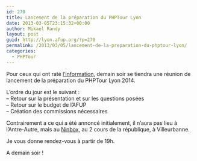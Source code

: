 ```yaml
---
id: 270
title: Lancement de la préparation du PHPTour Lyon
date: 2013-03-05T23:15:32+00:00
author: Mikael Randy
layout: post
guid: http://lyon.afup.org/?p=270
permalink: /2013/03/05/lancement-de-la-preparation-du-phptour-lyon/
categories:
  - PHPTour
---
```

Pour ceux qui ont raté [l&rsquo;information](http://lyon.afup.org/2013/02/21/phptour-lyon-2014/ "PHPTour Lyon 2014 !"), demain soir se tiendra une réunion de lancement de la préparation du PHPTour Lyon 2014.

L&rsquo;ordre du jour est le suivant :  
&#8211; Retour sur la présentation et sur les questions posées  
&#8211; Retour sur le budget de l&rsquo;AFUP  
&#8211; Création des commissions nécessaires

Contrairement a ce qui a été annoncé initialement, il n&rsquo;aura pas lieu à l&rsquo;Antre-Autre, mais au [Ninbox](https://maps.google.fr/maps?q=Ninbox,+2+Cours+de+la+R%C3%A9publique,+Villeurbanne "Ninbox"), au 2 cours de la république, à Villeurbanne.

Je vous donne rendez-vous à partir de 19h.

A demain soir !